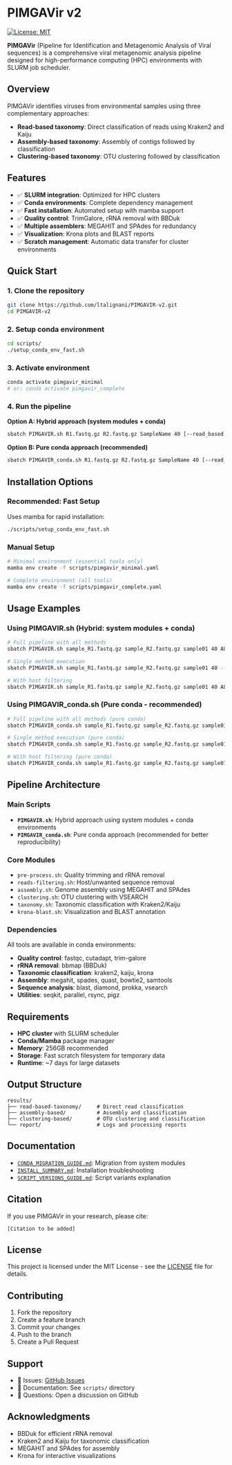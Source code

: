 # PIMGAVir v2

[![License: MIT](https://img.shields.io/badge/License-MIT-yellow.svg)](https://opensource.org/licenses/MIT)

**PIMGAVir** (Pipeline for Identification and Metagenomic Analysis of Viral sequences) is a comprehensive viral metagenomic analysis pipeline designed for high-performance computing (HPC) environments with SLURM job scheduler.

## Overview

PIMGAVir identifies viruses from environmental samples using three complementary approaches:

- **Read-based taxonomy**: Direct classification of reads using Kraken2 and Kaiju
- **Assembly-based taxonomy**: Assembly of contigs followed by classification
- **Clustering-based taxonomy**: OTU clustering followed by classification

## Features

- ✅ **SLURM integration**: Optimized for HPC clusters
- ✅ **Conda environments**: Complete dependency management
- ✅ **Fast installation**: Automated setup with mamba support
- ✅ **Quality control**: TrimGalore, rRNA removal with BBDuk
- ✅ **Multiple assemblers**: MEGAHIT and SPAdes for redundancy
- ✅ **Visualization**: Krona plots and BLAST reports
- ✅ **Scratch management**: Automatic data transfer for cluster environments

## Quick Start

### 1. Clone the repository

```bash
git clone https://github.com/ltalignani/PIMGAVIR-v2.git
cd PIMGAVIR-v2
```

### 2. Setup conda environment

```bash
cd scripts/
./setup_conda_env_fast.sh
```

### 3. Activate environment

```bash
conda activate pimgavir_minimal
# or: conda activate pimgavir_complete
```

### 4. Run the pipeline

**Option A: Hybrid approach (system modules + conda)**

```bash
sbatch PIMGAVIR.sh R1.fastq.gz R2.fastq.gz SampleName 40 [--read_based | --ass_based | --clust_based | ALL] [--filter]
```

**Option B: Pure conda approach (recommended)**

```bash
sbatch PIMGAVIR_conda.sh R1.fastq.gz R2.fastq.gz SampleName 40 [--read_based | --ass_based | --clust_based | ALL] [--filter]
```

## Installation Options

### Recommended: Fast Setup

Uses mamba for rapid installation:

```bash
./scripts/setup_conda_env_fast.sh
```

### Manual Setup

```bash
# Minimal environment (essential tools only)
mamba env create -f scripts/pimgavir_minimal.yaml

# Complete environment (all tools)
mamba env create -f scripts/pimgavir_complete.yaml
```

## Usage Examples

### Using PIMGAVIR.sh (Hybrid: system modules + conda)

```bash
# Full pipeline with all methods
sbatch PIMGAVIR.sh sample_R1.fastq.gz sample_R2.fastq.gz sample01 40 ALL

# Single method execution
sbatch PIMGAVIR.sh sample_R1.fastq.gz sample_R2.fastq.gz sample01 40 --read_based

# With host filtering
sbatch PIMGAVIR.sh sample_R1.fastq.gz sample_R2.fastq.gz sample01 40 ALL --filter
```

### Using PIMGAVIR_conda.sh (Pure conda - recommended)

```bash
# Full pipeline with all methods (pure conda)
sbatch PIMGAVIR_conda.sh sample_R1.fastq.gz sample_R2.fastq.gz sample01 40 ALL

# Single method execution (pure conda)
sbatch PIMGAVIR_conda.sh sample_R1.fastq.gz sample_R2.fastq.gz sample01 40 --read_based

# With host filtering (pure conda)
sbatch PIMGAVIR_conda.sh sample_R1.fastq.gz sample_R2.fastq.gz sample01 40 ALL --filter
```

## Pipeline Architecture

### Main Scripts

- **`PIMGAVIR.sh`**: Hybrid approach using system modules + conda environments
- **`PIMGAVIR_conda.sh`**: Pure conda approach (recommended for better reproducibility)

### Core Modules

- `pre-process.sh`: Quality trimming and rRNA removal
- `reads-filtering.sh`: Host/unwanted sequence removal
- `assembly.sh`: Genome assembly using MEGAHIT and SPAdes
- `clustering.sh`: OTU clustering with VSEARCH
- `taxonomy.sh`: Taxonomic classification with Kraken2/Kaiju
- `krona-blast.sh`: Visualization and BLAST annotation

### Dependencies

All tools are available in conda environments:

- **Quality control**: fastqc, cutadapt, trim-galore
- **rRNA removal**: bbmap (BBDuk)
- **Taxonomic classification**: kraken2, kaiju, krona
- **Assembly**: megahit, spades, quast, bowtie2, samtools
- **Sequence analysis**: blast, diamond, prokka, vsearch
- **Utilities**: seqkit, parallel, rsync, pigz

## Requirements

- **HPC cluster** with SLURM scheduler
- **Conda/Mamba** package manager
- **Memory**: 256GB recommended
- **Storage**: Fast scratch filesystem for temporary data
- **Runtime**: ~7 days for large datasets

## Output Structure

```
results/
├── read-based-taxonomy/     # Direct read classification
├── assembly-based/          # Assembly and classification
├── clustering-based/        # OTU clustering and classification
└── report/                  # Logs and processing reports
```

## Documentation

- [`CONDA_MIGRATION_GUIDE.md`](scripts/CONDA_MIGRATION_GUIDE.md): Migration from system modules
- [`INSTALL_SUMMARY.md`](scripts/INSTALL_SUMMARY.md): Installation troubleshooting
- [`SCRIPT_VERSIONS_GUIDE.md`](scripts/SCRIPT_VERSIONS_GUIDE.md): Script variants explanation

## Citation

If you use PIMGAVir in your research, please cite:

```text
[Citation to be added]
```

## License

This project is licensed under the MIT License - see the [LICENSE](LICENSE) file for details.

## Contributing

1. Fork the repository
2. Create a feature branch
3. Commit your changes
4. Push to the branch
5. Create a Pull Request

## Support

- 📧 Issues: [GitHub Issues](https://github.com/ltalignani/PIMGAVIR-v2/issues)
- 📖 Documentation: See `scripts/` directory
- 💬 Questions: Open a discussion on GitHub

## Acknowledgments

- BBDuk for efficient rRNA removal
- Kraken2 and Kaiju for taxonomic classification
- MEGAHIT and SPAdes for assembly
- Krona for interactive visualizations
